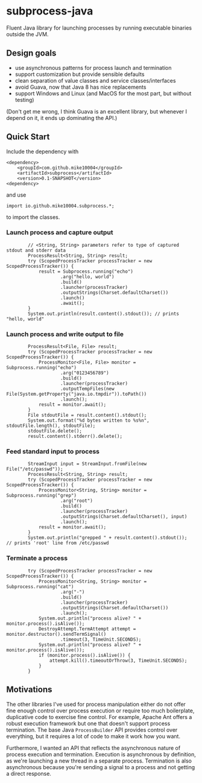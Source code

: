 


# subprocess-java

Fluent Java library for launching processes by running executable binaries 
outside the JVM.

## Design goals

* use asynchronous patterns for process launch and termination
* support customization but provide sensible defaults 
* clean separation of value classes and service classes/interfaces
* avoid Guava, now that Java 8 has nice replacements
* support Windows and Linux (and MacOS for the most part, but without testing)

(Don't get me wrong, I think Guava is an excellent library, but whenever I 
depend on it, it ends up dominating the API.)

## Quick Start

Include the dependency with

    <dependency>
        <groupId>com.github.mike10004</groupId>
        <artifactId>subprocess</artifactId>
        <version>0.1-SNAPSHOT</version>
    <dependency>

and use  

    import io.github.mike10004.subprocess.*;

to import the classes.

### Launch process and capture output

            // <String, String> parameters refer to type of captured stdout and stderr data
            ProcessResult<String, String> result;
            try (ScopedProcessTracker processTracker = new ScopedProcessTracker()) {
                result = Subprocess.running("echo")
                        .arg("hello, world")
                        .build()
                        .launcher(processTracker)
                        .outputStrings(Charset.defaultCharset())
                        .launch()
                        .await();
            }
            System.out.println(result.content().stdout()); // prints "hello, world"


### Launch process and write output to file

            ProcessResult<File, File> result;
            try (ScopedProcessTracker processTracker = new ScopedProcessTracker()) {
                ProcessMonitor<File, File> monitor = Subprocess.running("echo")
                        .arg("0123456789")
                        .build()
                        .launcher(processTracker)
                        .outputTempFiles(new File(System.getProperty("java.io.tmpdir")).toPath())
                        .launch();
                result = monitor.await();
            }
            File stdoutFile = result.content().stdout();
            System.out.format("%d bytes written to %s%n", stdoutFile.length(), stdoutFile);
            stdoutFile.delete();
            result.content().stderr().delete();


### Feed standard input to process

            StreamInput input = StreamInput.fromFile(new File("/etc/passwd"));
            ProcessResult<String, String> result;
            try (ScopedProcessTracker processTracker = new ScopedProcessTracker()) {
                ProcessMonitor<String, String> monitor = Subprocess.running("grep")
                        .arg("root")
                        .build()
                        .launcher(processTracker)
                        .outputStrings(Charset.defaultCharset(), input)
                        .launch();
                result = monitor.await();
            }
            System.out.println("grepped " + result.content().stdout());  // prints 'root' line from /etc/passwd


### Terminate a process

            try (ScopedProcessTracker processTracker = new ScopedProcessTracker()) {
                ProcessMonitor<String, String> monitor = Subprocess.running("cat")
                        .arg("-")
                        .build()
                        .launcher(processTracker)
                        .outputStrings(Charset.defaultCharset())
                        .launch();
                System.out.println("process alive? " + monitor.process().isAlive());
                DestroyAttempt.TermAttempt attempt = monitor.destructor().sendTermSignal()
                        .timeout(3, TimeUnit.SECONDS);
                System.out.println("process alive? " + monitor.process().isAlive());
                if (monitor.process().isAlive()) {
                    attempt.kill().timeoutOrThrow(3, TimeUnit.SECONDS);
                }
            }


## Motivations

The other libraries I've used for process manipulation either do not offer 
fine enough control over process execution or require too much boilerplate,
duplicative code to exercise fine control. For example, Apache Ant offers a 
robust execution framework but one that doesn't support process termination. 
The base Java `ProcessBuilder` API provides control over everything, but it 
requires a lot of code to make it work how you want.

Furthermore, I wanted an API that reflects the asynchronous nature of process 
execution and termination. Execution is asynchronous by definition, as we're 
launching a new thread in a separate process. Termination is also asynchronous 
because you're sending a signal to a process and not getting a direct response.
